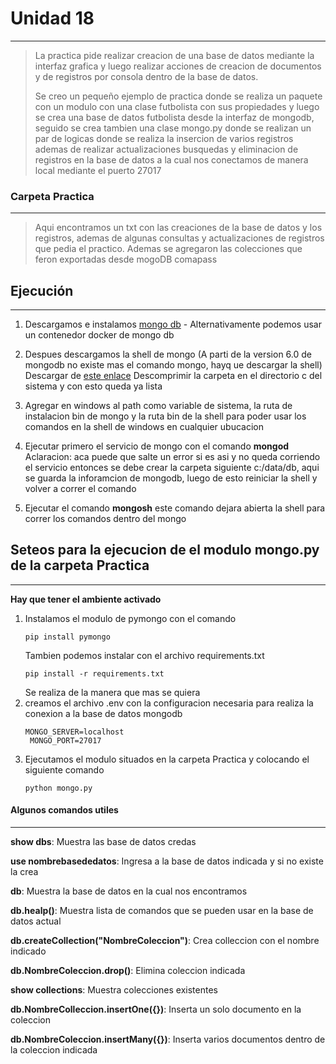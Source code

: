 # Unidad 18
----
>La practica pide realizar creacion de una base de datos mediante la interfaz grafica y luego realizar acciones de creacion de documentos y de registros por consola dentro de la base de datos.
>
>Se creo un pequeño ejemplo de practica donde se realiza un paquete con un modulo con una clase futbolista con sus propiedades y luego se crea una base de datos futbolista desde la interfaz de mongodb, seguido se crea tambien una clase mongo.py donde se realizan un par de logicas donde se realiza la insercion de varios registros ademas de realizar actualizaciones busquedas y eliminacion de registros en la base de datos a la cual nos conectamos de manera local mediante el puerto 27017

### Carpeta Practica
----
>Aqui encontramos un txt con las creaciones de la base de datos y los registros, ademas de algunas consultas y actualizaciones de registros que pedia el practico. Ademas se agregaron las colecciones que feron exportadas desde mogoDB comapass

## Ejecución
----
1) Descargamos e instalamos [mongo db](https://www.mongodb.com/try/download/community) - Alternativamente podemos usar un contenedor docker de mongo db
2) Despues descargamos la shell de mongo (A parti de la version 6.0 de mongodb no existe mas el comando mongo, hayq ue descargar la shell)
   Descargar de [este enlace](https://www.mongodb.com/try/download/shell)
   Descomprimir la carpeta en el directorio c del sistema y con esto queda ya lista

3) Agregar en windows al path como variable de sistema, la ruta de instalacion bin de mongo y la ruta bin de la shell para poder usar los comandos en la shell de windows en cualquier ubucacion
4) Ejecutar primero el servicio de mongo con el comando **mongod**
   Aclaracion: aca puede que salte un error si es asi y no queda corriendo el servicio entonces se debe crear la carpeta siguiente c:/data/db, aqui se guarda la inforamcion de mongodb, luego de esto reiniciar la shell y volver a correr el comando
5) Ejecutar el comando **mongosh** este comando dejara abierta la shell para correr los comandos dentro del mongo

## Seteos para la ejecucion de el modulo mongo.py de la carpeta Practica
----
**Hay que tener el ambiente activado**

1) Instalamos el modulo de pymongo con el comando
   ~~~
   pip install pymongo
   ~~~
   Tambien podemos instalar con el archivo requirements.txt
   ~~~
   pip install -r requirements.txt
   ~~~
   Se realiza de la manera que mas se quiera
2) creamos el archivo .env con la configuracion necesaria para realiza la conexion a la base de datos mongodb
   ~~~
   MONGO_SERVER=localhost
    MONGO_PORT=27017
   ~~~
3) Ejecutamos el modulo situados en la carpeta Practica y colocando el siguiente comando
   ~~~
   python mongo.py
   ~~~

#### Algunos comandos utiles
---
**show dbs**: Muestra las base de datos credas

**use nombrebasededatos**: Ingresa a la base de datos indicada y si no existe la crea

**db**: Muestra la base de datos en la cual nos encontramos

**db.healp()**: Muestra lista de comandos que se pueden usar en la base de datos actual

**db.createCollection("NombreColeccion")**: Crea colleccion con el nombre indicado

**db.NombreColeccion.drop()**: Elimina coleccion indicada

**show collections**: Muestra colecciones existentes

**db.NombreColleccion.insertOne({})**: Inserta un solo documento en la coleccion

**db.NombreColeccion.insertMany({})**: Inserta varios documentos dentro de la coleccion indicada
